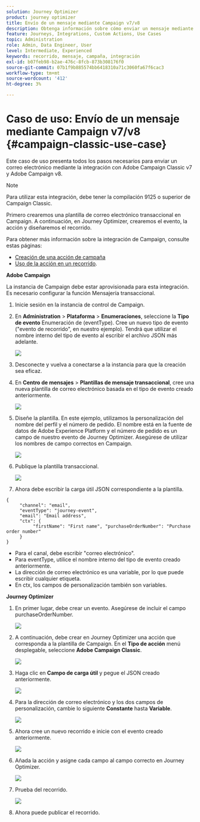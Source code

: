 ```yaml
---
solution: Journey Optimizer
product: journey optimizer
title: Envío de un mensaje mediante Campaign v7/v8
description: Obtenga información sobre cómo enviar un mensaje mediante Campaign v7/v8
feature: Journeys, Integrations, Custom Actions, Use Cases
topic: Administration
role: Admin, Data Engineer, User
level: Intermediate, Experienced
keywords: recorrido, mensaje, campaña, integración
exl-id: b07feb98-b2ae-476c-8fcb-873b308176f0
source-git-commit: 07b1f9b885574bb6418310a71c3060fa67f6cac3
workflow-type: tm+mt
source-wordcount: '412'
ht-degree: 3%

---
```


# Caso de uso: Envío de un mensaje mediante Campaign v7/v8 {#campaign-classic-use-case}

Este caso de uso presenta todos los pasos necesarios para enviar un correo electrónico mediante la integración con Adobe Campaign Classic v7 y Adobe Campaign v8.

>[!NOTE]
>
>Para utilizar esta integración, debe tener la compilación 9125 o superior de Campaign Classic.

Primero crearemos una plantilla de correo electrónico transaccional en Campaign. A continuación, en Journey Optimizer, crearemos el evento, la acción y diseñaremos el recorrido.

Para obtener más información sobre la integración de Campaign, consulte estas páginas:

* [Creación de una acción de campaña](../action/acc-action.md)
* [Uso de la acción en un recorrido](../building-journeys/using-adobe-campaign-classic.md).

**Adobe Campaign**

La instancia de Campaign debe estar aprovisionada para esta integración. Es necesario configurar la función Mensajería transaccional.

1. Inicie sesión en la instancia de control de Campaign.

1. En **Administration** > **Plataforma** > **Enumeraciones**, seleccione la **Tipo de evento** Enumeración de (eventType). Cree un nuevo tipo de evento (&quot;evento de recorrido&quot;, en nuestro ejemplo). Tendrá que utilizar el nombre interno del tipo de evento al escribir el archivo JSON más adelante.

   ![](assets/accintegration-uc-1.png)

1. Desconecte y vuelva a conectarse a la instancia para que la creación sea eficaz.

1. En **Centro de mensajes** > **Plantillas de mensaje transaccional**, cree una nueva plantilla de correo electrónico basada en el tipo de evento creado anteriormente.

   ![](assets/accintegration-uc-2.png)

1. Diseñe la plantilla. En este ejemplo, utilizamos la personalización del nombre del perfil y el número de pedido. El nombre está en la fuente de datos de Adobe Experience Platform y el número de pedido es un campo de nuestro evento de Journey Optimizer. Asegúrese de utilizar los nombres de campo correctos en Campaign.

   ![](assets/accintegration-uc-3.png)

1. Publique la plantilla transaccional.

   ![](assets/accintegration-uc-4.png)

1. Ahora debe escribir la carga útil JSON correspondiente a la plantilla.

```
{
     "channel": "email",
     "eventType": "journey-event",
     "email": "Email address",
     "ctx": {
          "firstName": "First name", "purchaseOrderNumber": "Purchase order number"
     }
}
```

* Para el canal, debe escribir &quot;correo electrónico&quot;.
* Para eventType, utilice el nombre interno del tipo de evento creado anteriormente.
* La dirección de correo electrónico es una variable, por lo que puede escribir cualquier etiqueta.
* En ctx, los campos de personalización también son variables.

**Journey Optimizer**

1. En primer lugar, debe crear un evento. Asegúrese de incluir el campo purchaseOrderNumber.

   ![](assets/accintegration-uc-5.png)

1. A continuación, debe crear en Journey Optimizer una acción que corresponda a la plantilla de Campaign. En el **Tipo de acción** menú desplegable, seleccione **Adobe Campaign Classic**.

   ![](assets/accintegration-uc-6.png)

1. Haga clic en **Campo de carga útil** y pegue el JSON creado anteriormente.

   ![](assets/accintegration-uc-7.png)

1. Para la dirección de correo electrónico y los dos campos de personalización, cambie lo siguiente **Constante** hasta **Variable**.

   ![](assets/accintegration-uc-8.png)

1. Ahora cree un nuevo recorrido e inicie con el evento creado anteriormente.

   ![](assets/accintegration-uc-9.png)

1. Añada la acción y asigne cada campo al campo correcto en Journey Optimizer.

   ![](assets/accintegration-uc-10.png)

1. Prueba del recorrido.

   ![](assets/accintegration-uc-11.png)

1. Ahora puede publicar el recorrido.
